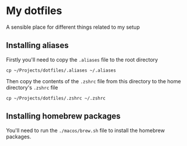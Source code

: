 # My dotfiles

A sensible place for different things related to my setup

## Installing aliases

Firstly you'll need to copy the `.aliases` file to the root directory

```shell
cp ~/Projects/dotfiles/.aliases ~/.aliases
```

Then copy the contents of the `.zshrc` file from this directory to the home directory's `.zshrc` file

```shell
cp ~/Projects/dotfiles/.zshrc ~/.zshrc
```

## Installing homebrew packages

You'll need to run the `./macos/brew.sh` file to install the homebrew packages.
